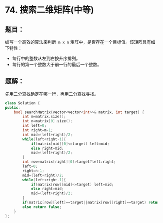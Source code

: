 # 74. 搜索二维矩阵(中等)
## 题目：
编写一个高效的算法来判断` m x n` 矩阵中，是否存在一个目标值。该矩阵具有如下特性：
* 每行中的整数从左到右按升序排列。
* 每行的第一个整数大于前一行的最后一个整数。

## 题解：
先用二分查找确定在哪一行，再用二分查找寻找。
```c++
class Solution {
public:
    bool searchMatrix(vector<vector<int>>& matrix, int target) {
        int m=matrix.size();
        int n=matrix[0].size();
        int left=0;
        int right=m-1;
        int mid=(left+right)/2;
        while(left<right-1){
            if(matrix[mid][0]<=target) left=mid;
            else right=mid;
            mid=(left+right)/2;
        }
        int row=matrix[right][0]>target?left:right;
        left=0;
        right=n-1;
        mid=(left+right)/2;
        while(left<right-1){
            if(matrix[row][mid]<=target) left=mid;
            else right=mid;
            mid=(left+right)/2;
        }
        if(matrix[row][left]==target||matrix[row][right]==target) return true;
        else return false;
    }
};
```